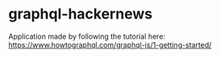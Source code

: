 # graphql-hackernews
Application made by following the tutorial here: https://www.howtographql.com/graphql-js/1-getting-started/
